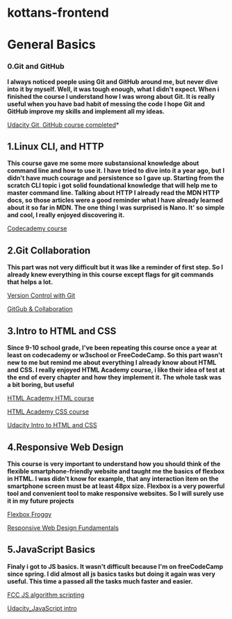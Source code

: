 # kottans-frontend
# General Basics
### 0.Git and GitHub
  **I always noticed poeple using Git and GitHub around me, but never dive into it by myself. Well, it was tough enough, what I didn't       expect. When i finished the course I understand how I was wrong about Git. It is really useful when you have bad habit of messing the     code I hope Git and GitHub improve my skills and implement all my ideas.**

[Udacity Git, GitHub course completed](https://github.com/mxmgny/kottans-frontend/blob/master/Git_and_GitHub/Udacity%20Git-GitHub%20course.png)*

## 1.Linux CLI, and HTTP
 **This course gave me some more substansional knowledge about command line and how to use it. I have tried to dive into it a year ago, but I didn't have much courage and persistence so I gave up. Starting from the scratch CLI topic i got solid foundational knowledge that will help me to master command line. 
 Talking about HTTP I already read the MDN HTTP docs, so those articles were a good reminder what I have already learned about it so far in MDN. 
 The one thing I was surprised is Nano. It' so simple and cool, I really enjoyed discovering it.**
 
[Codecademy course](https://github.com/mxmgny/kottans-frontend/blob/master/task_linux_cli/Commannd_Line.png)

## 2.Git Collaboration
**This part was not very difficult but it was like a reminder of first step. So I already knew everything in this course except flags for git commands that helps a lot.**

 [Version Control with Git](https://github.com/mxmgny/kottans-frontend/blob/master/task_git_collaboration/Version_control.png?raw=true) 
 
 [GitGub & Collaboration](https://github.com/mxmgny/kottans-frontend/blob/master/task_git_collaboration/GitGub_collaboration.png?raw=true)

## 3.Intro to HTML and CSS
**Since 9-10 school grade, I've been repeating this course once a year at least on codecademy or w3school or FreeCodeCamp. So this part wasn't new to me but remind me about everything I already know about HTML and CSS. I really enjoyed HTML Academy course, i like their idea of test at the end of every chapter and how they implement it. The whole task was a bit boring, but useful**

[HTML Academy HTML course](https://github.com/mxmgny/kottans-frontend/blob/master/task_html_css_intro/htmlacademy_html_basics.png?raw=true)

[HTML Academy CSS course](https://github.com/mxmgny/kottans-frontend/blob/master/task_html_css_intro/Css_basics.png?raw=true)

[Udacity Intro to HTML and CSS ](https://github.com/mxmgny/kottans-frontend/blob/master/task_html_css_intro/Udacity_html.png?raw=true)

## 4.Responsive Web Design
**This course is very important to understand how you should think of the flexible smartphone-friendly website and taught me the basics of flexbox in HTML. I was didn't know for example, that any interaction item on the smartphone screen must be at least 48px size. Flexbox is a very powerful tool and convenient tool to make responsive websites. So I will surely use it in my future projects** 

[Flexbox Froggy](https://github.com/mxmgny/kottans-frontend/blob/master/task_responsive_web_design/flexbox_froggy.png?raw=true)

[Responsive Web Design Fundamentals](https://github.com/mxmgny/kottans-frontend/blob/master/task_responsive_web_design/Udacity_Responsive_Web_Design.png?raw=true)

## 5.JavaScript Basics
**Finaly i got to JS basics. It wasn't difficult because I'm on freeCodeCamp since spring. I did almost all js basics tasks but  doing it again was very useful. This time a passed all the tasks much faster and easier.**

[FCC JS algorithm scripting](https://github.com/mxmgny/kottans-frontend/blob/master/task_js_basic/FCC_Intermediate_Algorithm_Scripting.png?raw=true)

[Udacity_JavaScript intro](https://github.com/mxmgny/kottans-frontend/blob/master/task_js_basic/Udacity_Intro_to_JavaScript.png?raw=true)
